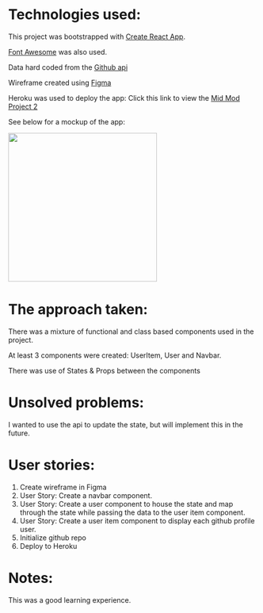 # Technologies used:

This project was bootstrapped with [Create React App](https://github.com/facebook/create-react-app).

[Font Awesome](https://fontawesome.com/) was also used.

Data hard coded from the [Github api](https://api.github.com/users)

Wireframe created using [Figma](https://www.figma.com/file/IX2vOv4iitso6jQvbIQyAj/Wireframe_Mid_Mod2_Project?node-id=0%3A1)

Heroku was used to deploy the app: Click this link to view the [Mid Mod Project 2](https://mid-mod2project.herokuapp.com/)

See below for a mockup of the app:

<img src="https://media.giphy.com/media/xZJF71rCTnrHki1ngO/giphy.gif" width="300">

# The approach taken:

There was a mixture of functional and class based components used in the project.

At least 3 components were created: UserItem, User and Navbar.

There was use of States & Props between the components

# Unsolved problems:

I wanted to use the api to update the state, but will implement this in the future.

# User stories:

1. Create wireframe in Figma
2. User Story: Create a navbar component.
3. User Story: Create a user component to house the state and map through the state while passing the data to the user item component.
4. User Story: Create a user item component to display each github profile user.
5. Initialize github repo
6. Deploy to Heroku

# Notes:

This was a good learning experience.
